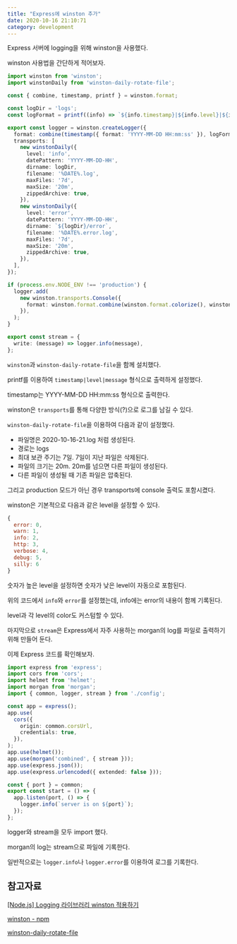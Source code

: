 ```yaml
---
title: "Express에 winston 추가"
date: 2020-10-16 21:10:71
category: development
---
```


Express 서버에 logging을 위해 winston을 사용했다.

winston 사용법을 간단하게 적어보자.

```ts
import winston from 'winston';
import winstonDaily from 'winston-daily-rotate-file';

const { combine, timestamp, printf } = winston.format;

const logDir = 'logs';
const logFormat = printf((info) => `${info.timestamp}|${info.level}|${info.message}`);

export const logger = winston.createLogger({
  format: combine(timestamp({ format: 'YYYY-MM-DD HH:mm:ss' }), logFormat),
  transports: [
    new winstonDaily({
      level: 'info',
      datePattern: 'YYYY-MM-DD-HH',
      dirname: logDir,
      filename: '%DATE%.log',
      maxFiles: '7d',
      maxSize: '20m',
      zippedArchive: true,
    }),
    new winstonDaily({
      level: 'error',
      datePattern: 'YYYY-MM-DD-HH',
      dirname: `${logDir}/error`,
      filename: '%DATE%.error.log',
      maxFiles: '7d',
      maxSize: '20m',
      zippedArchive: true,
    }),
  ],
});

if (process.env.NODE_ENV !== 'production') {
  logger.add(
    new winston.transports.Console({
      format: winston.format.combine(winston.format.colorize(), winston.format.simple()),
    }),
  );
}

export const stream = {
  write: (message) => logger.info(message),
};
```

`winston`과 `winston-daily-rotate-file`을 함께 설치했다.

printf를 이용하여 `timestamp|level|message` 형식으로 출력하게 설정했다.

timestamp는 YYYY-MM-DD HH:mm:ss 형식으로 출력한다.

winston은 `transports`를 통해 다양한 방식(?)으로 로그를 남길 수 있다.

`winston-daily-rotate-file`을 이용하여 다음과 같이 설정했다.

- 파일명은 2020-10-16-21.log 처럼 생성된다.
- 경로는 logs
- 최대 보관 주기는 7일. 7일이 지난 파일은 삭제된다.
- 파일의 크기는 20m. 20m를 넘으면 다른 파일이 생성된다.
- 다른 파일이 생성될 때 기존 파일은 압축된다.

그리고 production 모드가 아닌 경우 transports에 console 출력도 포함시켰다.

winston은 기본적으로 다음과 같은 level을 설정할 수 있다.

```js
{ 
  error: 0, 
  warn: 1, 
  info: 2, 
  http: 3,
  verbose: 4, 
  debug: 5, 
  silly: 6 
}
```

숫자가 높은 level을 설정하면 숫자가 낮은 level이 자동으로 포함된다.

위의 코드에서 `info`와 `error`를 설정했는데, info에는 error의 내용이 함께 기록된다.

level과 각 level의 color도 커스텀할 수 있다.

마지막으로 `stream`은 Express에서 자주 사용하는 morgan의 log를 파일로 출력하기 위해 만들어 둔다.

이제 Express 코드를 확인해보자.

```ts
import express from 'express';
import cors from 'cors';
import helmet from 'helmet';
import morgan from 'morgan';
import { common, logger, stream } from './config';

const app = express();
app.use(
  cors({
    origin: common.corsUrl,
    credentials: true,
  }),
);
app.use(helmet());
app.use(morgan('combined', { stream }));
app.use(express.json());
app.use(express.urlencoded({ extended: false }));

const { port } = common;
export const start = () => {
  app.listen(port, () => {
    logger.info(`server is on ${port}`);
  });
};
```

logger와 stream을 모두 import 했다.

morgan의 log는 stream으로 파일에 기록한다.

일반적으로는 `logger.info`나 `logger.error`를 이용하여 로그를 기록한다.

## 참고자료

[[Node.js] Logging 라이브러리 winston 적용하기](https://velog.io/@ash/Node.js-%EC%84%9C%EB%B2%84%EC%97%90-logging-%EB%9D%BC%EC%9D%B4%EB%B8%8C%EB%9F%AC%EB%A6%AC-winston-%EC%A0%81%EC%9A%A9%ED%95%98%EA%B8%B0)

[winston - npm](https://www.npmjs.com/package/winston)

[winston-daily-rotate-file](https://github.com/winstonjs/winston-daily-rotate-file)
